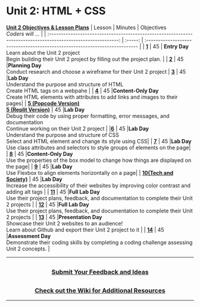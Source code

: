 # Unit 2: HTML + CSS 
[**Unit 2 Objectives & Lesson Plans**](https://docs.google.com/document/d/1aQgzZG1i2CDYWKFFlbbGyf7eKBs-kejYFSNduLf6MZY/edit#)
|                                              Lesson                                                     | Minutes | Objectives<br> _Coders will ..._                                            |
| :-----------------------------------------------------------------------------------------------------------: | :-----: | :-------------------------------------------------------------------------- |
| [**1**](https://docs.google.com/presentation/d/1JvZgpIxsVr-j62U0FTkCb9ZXHoCrWtN3G4MJJhzfCcw/edit#slide=id.gddba4abcce_0_0) |   45    | **Entry Day**</br>Learn about the Unit 2 project</br>Begin building their Unit 2 project by filling out the project plan.                                       |
| [**2**](https://docs.google.com/presentation/d/1iMhqw_xUhqRdPW45X7quzlNuPbTJW7WSoDQ8KKV8sCY/edit#slide=id.gddba4abcce_0_0) |   45    |**Planning Day**</br> Conduct research and choose a wireframe for their Unit 2 project
| [**3**](https://docs.google.com/presentation/d/1fazXeWssc6DS1msKHKI4wY5ijF21TbjuB5I8anUUaMs/edit) |   45    |**Lab Day**</br> Understand the purpose and structure of HTML</br>Create HTML tags on a webpahe           |
| [**4**](https://docs.google.com/presentation/d/14Ql2g-I_uW6klFs0ZoNp7D-94-k4o6L9UMasnEFAScU/edit#slide=id.gddba4abcce_0_0) |   45    |**Content-Only Day**</br> Create HTML elements with attributes to add links and images to their pages|
| [**5 (Popcode Version)**](https://docs.google.com/presentation/d/1mGbKRLlRzv142dnGDYYkbp3Jh8efcxc28ZtCd7pyJ4o/edit#slide=id.gddba4abcce_0_0)</br>[**5 (Replit Version)**](https://docs.google.com/presentation/d/1d5P22sgDO_MweSiFrWFWpmlwQeOri_t0U_TCgp-KglA/edit) |   45    |**Lab Day**</br> Debug their code by using proper formatting, error messages, and documentation</br>Continue working on their Unit 2 project |
|[**6**](https://docs.google.com/presentation/d/193q79gNpB-QG_TPDrdi3QGQoKeaD95SLxhT9f_rUcCc/edit#slide=id.gddba4abcce_0_0) |   45    |**Lab Day**</br>Understand the purpose and structure of CSS</br>Select and HTML element and change its style using CSS|
| [**7**](https://docs.google.com/presentation/d/1HJfv18zsgUOcUqt6THCgRzReGU3QaUZ8UZI6wdTAzXo/edit#slide=id.gddba4abcce_0_0) |   45    |**Lab Day**</br>Use class attributes and selectors to style groups of elements on the page|
| [**8**](https://docs.google.com/presentation/d/1SQ-25V0Si9wKxRK9YlBhVKCKO1iGk4MS1SaK0t4S69U/edit#slide=id.gddba4abcce_0_0) |   45    |**Content-Only Day**</br>Use the properties of the box model to change how things are displayed on the page|
| [**9**](https://docs.google.com/presentation/d/1gn0Fj9Vgt7zUcMFdI0oY2kxeoMFRmnj4g9rU1iDeokM/edit#slide=id.gddba4abcce_0_0) |   45    |**Lab Day**</br>Use Flexbox to align elements horizontally on a page|
| [**10(Tech and Society)**](https://docs.google.com/presentation/d/1_VTCn9Ay6i7SaX8PFNh2S1JxDHcW0_swFo29LUi04rs/edit#slide=id.gddba4abcce_0_0) |   45    |**Lab Day**</br>Increase the accessibility of their websites by improving color contrast and adding alt tags |
| [**11**](https://docs.google.com/presentation/d/1jefBoUaftuZ-22JZ42fuNs7OHyVKMs9T9bL2hOB8WrM/edit#slide=id.gddba4abcce_0_0) |   45    |**Full Lab Day**</br>Use their project plans, feedback, and documentation to complete their Unit 2 projects |
| [**12**](https://docs.google.com/presentation/d/1mQvP55BWZiU4Cjk0fGa4pIuRiTnWo8DqZPuPMfHD33k/edit#slide=id.gddba4abcce_0_0) |   45    |**Full Lab Day**</br>Use their project plans, feedback, and documentation to complete their Unit 2 projects |
| [**13**](https://docs.google.com/presentation/d/1AQGsARL6qaL73MIvDvRtPQFlcUnX5Ov5c-cWrrSBxoM/edit#slide=id.gddba4abcce_0_0) |   45    |**Presentation Day**</br>Showcase their Unit 2 websites to an audience!</br> Learn about Github and export their Unit 2 project to it |
| [**14**](https://docs.google.com/presentation/d/12AJNog-bSdr5rn3bVR1RwPL4qO1rqyadxXU4M9ehb1M/edit#slide=id.gddba4abcce_0_0) |   45    |**Assessment Day**</br>Demonstrate their coding skills by completing a coding challenge assessing Unit 2 concepts. |


---
## <h3 align="center"><a href="https://docs.google.com/forms/d/e/1FAIpQLSeQPPd3u1y_vV9426DjRjgzQHrzsMAIbdsGCxEU5uRj3bTleQ/viewform?usp=sf_link">Submit Your Feedback and Ideas</a></h3>

## <h3 align="center"><a href="https://github.com/itscodenation/curriculum-22-23/wiki">Check out the Wiki for Additional Resources</a></h3>

---
